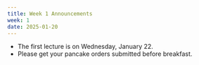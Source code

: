 ```yaml
---
title: Week 1 Announcements
week: 1
date: 2025-01-20
---
```


- The first lecture is on Wednesday, January 22.
- Please get your pancake orders submitted before breakfast.